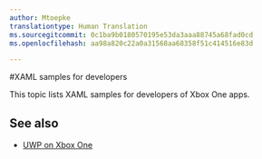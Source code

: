 ```yaml
---
author: Mtoepke
translationtype: Human Translation
ms.sourcegitcommit: 0c1ba9b0180570195e53da3aaa88745a68fad0cd
ms.openlocfilehash: aa98a820c22a0a31568aa68358f51c414516e83d

---
```

#XAML samples for developers

This topic lists XAML samples for developers of Xbox One apps.

## See also
- [UWP on Xbox One](index.md)




<!--HONumber=Aug16_HO3-->


